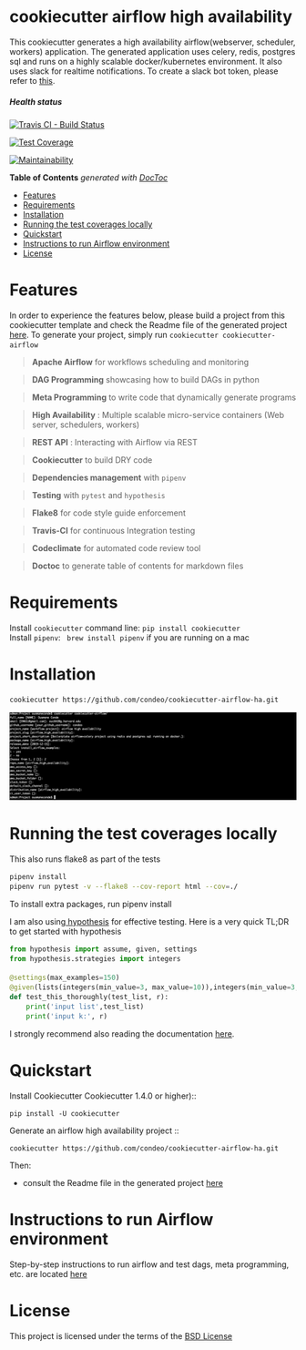 
# cookiecutter airflow high availability

This cookiecutter generates a high availability airflow(webserver, scheduler, workers) application. 
The generated application uses celery, redis, postgres sql and runs on a highly scalable docker/kubernetes environment. 
It also uses slack for realtime notifications. To create a slack bot token, please refer to
[this](https://slack.com/help/articles/215770388-Create-and-regenerate-API-tokens).

##### Health status
[![Travis CI - Build Status](https://travis-ci.com/csci-e-29/2019fa-final-project-condeo.svg?token=rXdRYQiZsJAn9WYQmVCs&branch=master)](https://travis-ci.com/csci-e-29/2019fa-final-project-condeo)

[![Test Coverage](https://api.codeclimate.com/v1/badges/2babb53ece2cdf5f26b5/test_coverage)](https://codeclimate.com/repos/5df69446d07d92016300451e/test_coverage)

[![Maintainability](https://api.codeclimate.com/v1/badges/2babb53ece2cdf5f26b5/maintainability)](https://codeclimate.com/repos/5df69446d07d92016300451e/maintainability)


<!-- START doctoc generated TOC please keep comment here to allow auto update -->
<!-- DON'T EDIT THIS SECTION, INSTEAD RE-RUN doctoc TO UPDATE -->
**Table of Contents**  *generated with [DocToc](https://github.com/thlorenz/doctoc)*

- [Features](#features)
- [Requirements](#requirements)
- [Installation](#installation)
- [Running the test coverages locally](#running-the-test-coverages-locally)
- [Quickstart](#quickstart)
- [Instructions to run Airflow environment](#instructions-to-run-airflow-environment)
- [License](#license)

<!-- END doctoc generated TOC please keep comment here to allow auto update -->

# Features
In order to experience the features below, please build a project from this cookiecutter template and 
check the Readme file of the generated project [here](%7B%7Bcookiecutter.repo_name%7D%7D/Readme.md).
To generate your project, simply run ```cookiecutter cookiecutter-airflow```

> **Apache Airflow**  for workflows scheduling and monitoring

> **DAG Programming**  showcasing how to build DAGs in python

> **Meta Programming**  to write code that dynamically generate programs

> **High Availability** : Multiple scalable micro-service containers (Web server, schedulers, workers)

> **REST API** : Interacting with Airflow via REST

> **Cookiecutter** to build DRY code

> **Dependencies management** with ``pipenv``

> **Testing**  with  ``pytest`` and ``hypothesis``

> **Flake8**  for code style guide enforcement

> **Travis-CI**  for continuous Integration testing

> **Codeclimate**  for automated code review tool

> **Doctoc**  to generate table of contents for markdown files



# Requirements
Install `cookiecutter` command line: `pip install cookiecutter`     
Install `pipenv`: ` brew install pipenv` if you are running on a mac


# Installation
```bash 
cookiecutter https://github.com/condeo/cookiecutter-airflow-ha.git
```
![](./img/install.png)


# Running the test coverages locally

This also runs flake8 as part of the tests
```bash
pipenv install
pipenv run pytest -v --flake8 --cov-report html --cov=./
```
To install extra packages, run pipenv install <package name>

I am also using[ hypothesis](https://hypothesis.works/hypothesis) for effective testing. Here is a very quick TL;DR 
to get started with hypothesis
```python
from hypothesis import assume, given, settings
from hypothesis.strategies import integers

@settings(max_examples=150)
@given(lists(integers(min_value=3, max_value=10)),integers(min_value=3, max_value=10))
def test_this_thoroughly(test_list, r):
    print('input list',test_list)
    print('input k:', r)
```

I strongly recommend also reading the documentation [here](https://hypothesis.readthedocs.io/en/latest/).


# Quickstart

Install Cookiecutter Cookiecutter 1.4.0 or higher)::

    pip install -U cookiecutter

Generate an airflow high availability project ::

    cookiecutter https://github.com/condeo/cookiecutter-airflow-ha.git

Then:

* consult the Readme file in the generated project [here](%7B%7Bcookiecutter.repo_name%7D%7D/Readme.md)

# Instructions to run Airflow environment
Step-by-step instructions to run airflow and test dags, meta programming, etc. are located 
[here](%7B%7Bcookiecutter.repo_name%7D%7D/Readme.md)

# License
This project is licensed under the terms of the [BSD License](/LICENSE)
